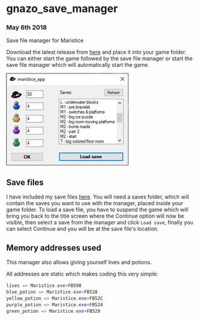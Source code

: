 # gnazo_save_manager
### May 6th 2018
Save file manager for Maristice

Download the latest release from [here](https://github.com/shadax1/maristice_app/releases) and place it into your game folder. You can either start the game followed by the save file manager or start the save file manager which will automatically start the game.

![demo pic](https://raw.githubusercontent.com/shadax1/maristice_app/master/demo%20pic.png)

## Save files
I have included my save files [here](https://github.com/shadax1/maristice_app/releases). You will need a saves folder, which will contain the saves you want to use with the manager, placed inside your game folder.
To load a save file, you have to suspend the game which will bring you back to the title screen where the Continue option will now be visible, then select a save from the manager and click `Load save`, finally you can select Continue and you will be at the save file's location.

## Memory addresses used
This manager also allows giving yourself lives and potions.

All addresses are static which makes coding this very simple:
```csharp
lives => Maristice.exe+FB598
blue_potion => Maristice.exe+FB528
yellow_potion => Maristice.exe+FB52C
purple_potion => Maristice.exe+FB524
green_potion => Maristice.exe+FB520
```
